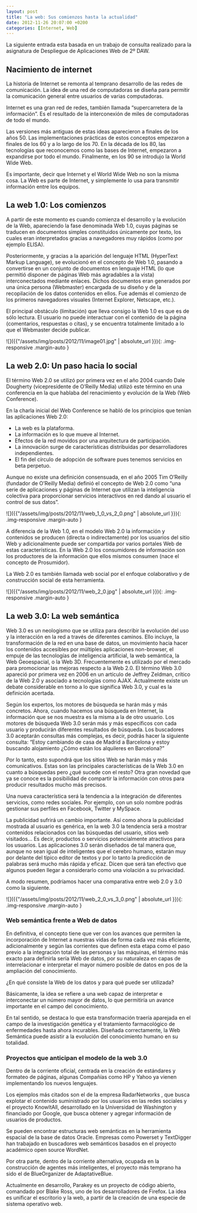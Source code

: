 ```yaml
---
layout: post
title: "La web: Sus comienzos hasta la actualidad"
date: 2012-11-26 20:07:00 +0200
categories: [Internet, Web]
---
```

La siguiente entrada esta basada en un trabajo de consulta realizado para la asignatura de Despliegue de Aplicaciones Web de 2º DAW.

## Nacimiento de internet

La historia de Internet se remonta al temprano desarrollo de las redes de comunicación. La idea de una red de computadoras se diseña para permitir la comunicación general entre usuarios de varias computadoras.

Internet es una gran red de redes, también llamada “supercarretera de la información”. Es el resultado de la interconexión de miles de computadoras de todo el mundo.

Las versiones más antiguas de estas ideas aparecieron a finales de los años 50. Las implementaciones prácticas de estos conceptos empezaron a finales de los 60 y a lo largo de los 70. En la década de los 80, las tecnologías que reconocemos como las bases de Internet, empezaron a expandirse por todo el mundo. Finalmente, en los 90 se introdujo la World Wide Web.

Es importante, decir que Internet y el World Wide Web no son la misma cosa. La Web es parte de Internet, y simplemente lo usa para transmitir información entre los equipos.

## La web 1.0: Los comienzos

A partir de este momento es cuando comienza el desarrollo y la evolución de la Web, apareciendo la fase denominada Web 1.0, cuyas páginas se traducen en documentos simples constituidos únicamente por texto, los cuales eran interpretados gracias a navegadores muy rápidos (como por ejemplo ELISA).

Posteriormente, y gracias a la aparición del lenguaje HTML (HyperText Markup Language), se evolucionó en el concepto de Web 1.0, pasando a convertirse en un conjunto de documentos en lenguaje HTML (lo que permitió disponer de páginas Web más agradables a la vista) interconectados mediante enlaces. Dichos documentos eran generados por una única persona (Webmaster) encargada de su diseño y de la recopilación de los datos contenidos en ellos. Fue además el comienzo de los primeros navegadores visuales (Internet Explorer, Netscape, etc.).

El principal obstáculo (limitación) que lleva consigo la Web 1.0 es que es de sólo lectura. El usuario no puede interactuar con el contenido de la página (comentarios, respuestas o citas), y se encuentra totalmente limitado a lo que el Webmaster decide publicar.

![]({{"/assets/img/posts/2012/11/image01.jpg" | absolute_url }}){: .img-responsive .margin-auto }

## La web 2.0: Un paso hacia lo social

El término Web 2.0 se utilizó por primera vez en el año 2004 cuando Dale Dougherty (vicepresidente de O’Reilly Media) utilizó este término en una conferencia en la que hablaba del renacimiento y evolución de la Web (Web Conference).

En la charla inicial del Web Conference se habló de los principios que tenían las aplicaciones Web 2.0:

* La web es la plataforma.
* La información es lo que mueve al Internet.
* Efectos de la red movidos por una arquitectura de participación.
* La innovación surge de características distribuidas por desarrolladores independientes.
* El fin del círculo de adopción de software pues tenemos servicios en beta perpetuo.
  
Aunque no existe una definición consensuada, en el año 2005 Tim O’Reilly (fundador de O’Reilly Media) definió el concepto de Web 2.0 como “una serie de aplicaciones y páginas de Internet que utilizan la inteligencia colectiva para proporcionar servicios interactivos en red dando al usuario el control de sus datos”.

![]({{"/assets/img/posts/2012/11/web_1_0_vs_2_0.png" | absolute_url }}){: .img-responsive .margin-auto }

A diferencia de la Web 1.0, en el modelo Web 2.0 la información y contenidos se producen (directa o indirectamente) por los usuarios del sitio Web y adicionalmente puede ser compartida por varios portales Web de estas características. En la Web 2.0 los consumidores de información son los productores de la información que ellos mismos consumen (nace el concepto de Prosumidor).

La Web 2.0 es también llamada web social por el enfoque colaborativo y de construcción social de esta herramienta.

![]({{"/assets/img/posts/2012/11/web_2_0.jpg" | absolute_url }}){: .img-responsive .margin-auto }

## La web 3.0: La web semántica

Web 3.0 es un neologismo que se utiliza para describir la evolución del uso y la interacción en la red a través de diferentes caminos. Ello incluye, la transformación de la red en una base de datos, un movimiento hacia hacer los contenidos accesibles por múltiples aplicaciones non-browser, el empuje de las tecnologías de inteligencia artificial, la web semántica, la Web Geoespacial, o la Web 3D. Frecuentemente es utilizado por el mercado para promocionar las mejoras respecto a la Web 2.0. El término Web 3.0 apareció por primera vez en 2006 en un artículo de Jeffrey Zeldman, crítico de la Web 2.0 y asociado a tecnologías como AJAX. Actualmente existe un debate considerable en torno a lo que significa Web 3.0, y cual es la definición acertada.

Según los expertos, los motores de búsqueda se harán más y más concretos. Ahora, cuando hacemos una búsqueda en Internet, la información que se nos muestra es la misma a la de otro usuario. Los motores de búsqueda Web 3.0 serán más y más específicos con cada usuario y producirán diferentes resultados de búsqueda. Los buscadores 3.0 aceptarán consultas más complejas, es decir, podrás hacer la siguiente consulta: “Estoy cambiando de casa de Madrid a Barcelona y estoy buscando alojamiento ¿Cómo están los alquileres en Barcelona?”

Por lo tanto, esto supondrá que los sitios Web se harán más y más comunicativos. Estas son las principales características de la Web 3.0 en cuanto a búsquedas pero ¿qué sucede con el resto? Otra gran novedad que ya se conoce es la posibilidad de compartir la información con otros para producir resultados mucho más precisos.

Una nueva característica será la tendencia a la integración de diferentes servicios, como redes sociales. Por ejemplo, con un solo nombre podrás gestionar sus perfiles en Facebook, Twitter y MySpace.

La publicidad sufrirá un cambio importante. Así como ahora la publicidad mostrada al usuario es genérica, en la web 3.0 la tendencia será a mostrar contenidos relacionados con las búsquedas del usuario, sitios web visitados&#8230; Es decir, productos o servicios potencialmente atractivos para los usuarios. Las aplicaciones 3.0 serán diseñados de tal manera que, aunque no sean igual de inteligentes que el cerebro humano, estarán muy por delante del típico editor de textos y por lo tanto la predicción de palabras será mucho más rápida y eficaz. Dicen que será tan efectivo que algunos pueden llegar a considerarlo como una violación a su privacidad.

A modo resumen, podríamos hacer una comparativa entre web 2.0 y 3.0 como la siguiente.

![]({{"/assets/img/posts/2012/11/web_2_0_vs_3_0.png" | absolute_url }}){: .img-responsive .margin-auto }

### Web semántica frente a Web de datos

En definitiva, el concepto tiene que ver con los avances que permiten la incorporación de Internet a nuestras vidas de forma cada vez más eficiente, adicionalmente y según las corrientes que definen esta etapa como el paso previo a la integración total de las personas y las máquinas, el término más exacto para definirla sería Web de datos, por su naturaleza en capas de interrelacionar e interpretar el mayor número posible de datos en pos de la ampliación del conocimiento.

¿En qué consiste la Web de los datos y para qué puede ser utilizada?

Básicamente, la idea se refiere a una web capaz de interpretar e interconectar un número mayor de datos, lo que permitiría un avance importante en el campo del conocimiento.

En tal sentido, se destaca lo que esta transformación traería aparejada en el campo de la investigación genética y el tratamiento farmacológico de enfermedades hasta ahora incurables. Diseñada correctamente, la Web Semántica puede asistir a la evolución del conocimiento humano en su totalidad.

### Proyectos que anticipan el modelo de la web 3.0

Dentro de la corriente oficial, centrada en la creación de estándares y formateo de páginas, algunas Compañías como HP y Yahoo ya vienen implementando los nuevos lenguajes.

Los ejemplos más citados son el de la empresa RadarNetworks , que busca explotar el contenido suministrado por los usuarios en las redes sociales y el proyecto KnowItAll, desarrollado en la Universidad de Washington y financiado por Google, que busca obtener y agregar información de usuarios de productos.

Se pueden encontrar estructuras web semánticas en la herramienta espacial de la base de datos Oracle. Empresas como Powerset y TextDigger han trabajado en buscadores web semánticos basados en el proyecto académico open source WordNet.

Por otra parte, dentro de la corriente alternativa, ocupada en la construcción de agentes más inteligentes, el proyecto más temprano ha sido el de BlueOrganizer de AdaptativeBlue.

Actualmente en desarrollo, Parakey es un proyecto de código abierto, comandado por Blake Ross, uno de los desarrolladores de Firefox. La idea es unificar el escritorio y la web, a partir de la creación de una especie de sistema operativo web.